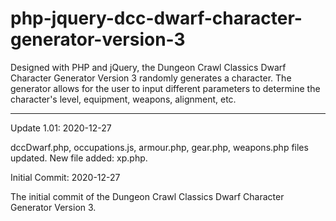 # php-jquery-dcc-dwarf-character-generator-version-3
Designed with PHP and jQuery, the Dungeon Crawl Classics Dwarf Character Generator Version 3 randomly generates a character. The generator allows for the user to input different parameters to determine the character's level, equipment, weapons, alignment, etc.

-----------------------------



Update 1.01: 2020-12-27

dccDwarf.php, occupations.js, armour.php, gear.php, weapons.php files updated.  New file added: xp.php.


Initial Commit: 2020-12-27

The initial commit of the Dungeon Crawl Classics Dwarf Character Generator Version 3.
